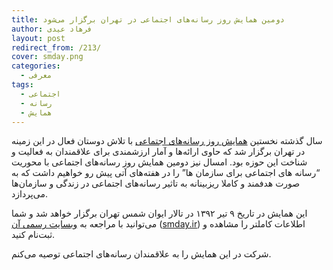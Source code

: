 ```yaml
---
title: دومین همایش روز رسانه‌های اجتماعی در تهران برگزار می‌شود
author: فرهاد عیدی
layout: post
redirect_from: /213/
cover: smday.png
categories:
  - معرفی
tags:
  - اجتماعی
  - رسانه
  - همایش
---
```

سال گذشته نخستین [همایش روز رسانه‌های اجتماعی][1] با تلاش دوستان فعال در این زمینه در تهران برگزار شد که حاوی ارائه‌ها و آمار ارزشمندی برای علاقمندان به فعالیت و شناخت این حوزه بود. امسال نیز دومین همایش روز رسانه‌های اجتماعی با محوریت &#8220;رسانه های اجتماعی برای سازمان ها&#8221; را در هفته‌های آتی پیش رو خواهیم داشت که به صورت هدفمند و کاملا ریزبینانه به تاثیر رسانه‌های اجتماعی در زندگی و سازمان‌ها می‌پردازد.

این همایش در تاریخ ۹ تیر ۱۳۹۲ در تالار ایوان شمس تهران برگزار خواهد شد و شما می‌توانید با مراجعه به [وبسایت رسمی آن][1] ([smday.ir][1]) اطلاعات کاملتر را مشاهده و ثبت‌نام کنید.

شرکت در این همایش را به علاقمندان رسانه‌های اجتماعی توصیه می‌کنم.

 [1]: http://smday.ir/